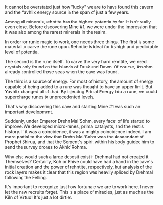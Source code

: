 It cannot be overstated just how "lucky" we are to have found this cavern and the Yavhlix energy source in the span of just a few years. 

Among all minerals, rehntite has the highest potentia by far. It isn't really even close. Before discovering Mine #1, we were under the impression that it was also among the rarest minerals in the realm. 

In order for runic magic to work, one needs three things. The first is some material to carve the rune upon. Rehntite is ideal for its high and predictable level of potentia.

The second is the rune itself. To carve the very hard rehntite, we need crystals only found on the Islands of Dusk and Dawn. Of course, Avsohm already controlled those seas when the cave was found.

The third is a source of energy. For most of history, the amount of energy capable of being added to a rune was thought to have an upper limit. But Yavhlix changed all of that. By injecting Primal Energy into a rune, we could supercharge runes to unprecedented levels.

That's why discovering this cave and starting Mine #1 was such an important development.
 
Suddenly, under  Emperor Drehn Mal'Sohm, every facet of life started to improve. We developed micro-runes, primal catalysts, and the rest is history. If it was a coincidence, it was a mighty coincidence indeed. I am more partial to the view that Drehn Mal'Sohm was the descendant of Prophet Shirua, and that the Serpent's spirit within his body guided him to send the survey drones to Akhlo'Rohma.

Why else would such a large deposit exist if Drehmal had not created it Themselves? Certainly, Koh or Khive could have had a hand in the cave's initial creation and the power of rehntite, respectively, but analysis of the rock layers makes it clear that this region was heavily spliced by Drehmal following the Felling. 

It's important to recognize just how fortunate we are to work here. I never let the new recruits forget. This is a place of miracles, just as much as the Kiln of Virtuo! It's just a lot dirtier.